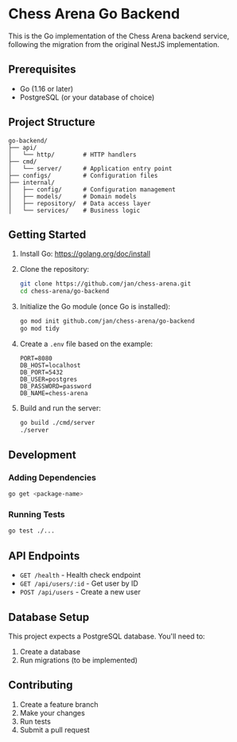 # Chess Arena Go Backend

This is the Go implementation of the Chess Arena backend service, following the migration from the original NestJS implementation.

## Prerequisites

- Go (1.16 or later)
- PostgreSQL (or your database of choice)

## Project Structure

```
go-backend/
├── api/
│   └── http/        # HTTP handlers
├── cmd/
│   └── server/      # Application entry point
├── configs/         # Configuration files
├── internal/
│   ├── config/      # Configuration management
│   ├── models/      # Domain models
│   ├── repository/  # Data access layer
│   └── services/    # Business logic
```

## Getting Started

1. Install Go: https://golang.org/doc/install

2. Clone the repository:
   ```bash
   git clone https://github.com/jan/chess-arena.git
   cd chess-arena/go-backend
   ```

3. Initialize the Go module (once Go is installed):
   ```bash
   go mod init github.com/jan/chess-arena/go-backend
   go mod tidy
   ```

4. Create a `.env` file based on the example:
   ```
   PORT=8080
   DB_HOST=localhost
   DB_PORT=5432
   DB_USER=postgres
   DB_PASSWORD=password
   DB_NAME=chess-arena
   ```

5. Build and run the server:
   ```bash
   go build ./cmd/server
   ./server
   ```

## Development

### Adding Dependencies

```bash
go get <package-name>
```

### Running Tests

```bash
go test ./...
```

## API Endpoints

- `GET /health` - Health check endpoint
- `GET /api/users/:id` - Get user by ID
- `POST /api/users` - Create a new user

## Database Setup

This project expects a PostgreSQL database. You'll need to:

1. Create a database
2. Run migrations (to be implemented)

## Contributing

1. Create a feature branch
2. Make your changes
3. Run tests
4. Submit a pull request 